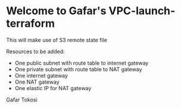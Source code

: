 # Welcome to Gafar's VPC-launch-terraform

This will make use of S3 remote state file

Resources to be added:
- One public subnet with route table to internet gateway
- One private subnet with route table to NAT gateway
- One internet gateway
- One NAT gateway
- One elastic IP for NAT gateway

Gafar Tokosi
